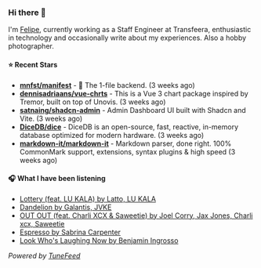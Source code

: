 ### Hi there 👋

I'm [Felipe](https://felipevm.com), currently working as a Staff Engineer at Transfeera, enthusiastic in technology and occasionally write about my experiences. Also a hobby photographer.

#### ⭐ Recent Stars
- **[mnfst/manifest](https://github.com/mnfst/manifest)** - 🦚 The 1-file backend.  (3 weeks ago)
- **[dennisadriaans/vue-chrts](https://github.com/dennisadriaans/vue-chrts)** - This is a Vue 3 chart package inspired by Tremor, built on top of Unovis. (3 weeks ago)
- **[satnaing/shadcn-admin](https://github.com/satnaing/shadcn-admin)** - Admin Dashboard UI built with Shadcn and Vite. (3 weeks ago)
- **[DiceDB/dice](https://github.com/DiceDB/dice)** - DiceDB is an open-source, fast, reactive, in-memory database optimized for modern hardware. (3 weeks ago)
- **[markdown-it/markdown-it](https://github.com/markdown-it/markdown-it)** - Markdown parser, done right. 100% CommonMark support, extensions, syntax plugins &amp; high speed (3 weeks ago)

#### 🎧 What I have been listening
- [Lottery (feat. LU KALA) by Latto, LU KALA](https://open.spotify.com/track/1JUtrCqYzJ80tcAzMbCvir)
- [Dandelion by Galantis, JVKE](https://open.spotify.com/track/4NexTaCZZ7Ehnf03A6SVjt)
- [OUT OUT (feat. Charli XCX &amp; Saweetie) by Joel Corry, Jax Jones, Charli xcx, Saweetie](https://open.spotify.com/track/6Dy1jexKYriXAVG6evyUTJ)
- [Espresso by Sabrina Carpenter](https://open.spotify.com/track/2qSkIjg1o9h3YT9RAgYN75)
- [Look Who&#39;s Laughing Now by Benjamin Ingrosso](https://open.spotify.com/track/5iBSvGT3waImHIGW1eEeH7)

_Powered by [TuneFeed](https://tunefeed.app?ref=github.com)_
